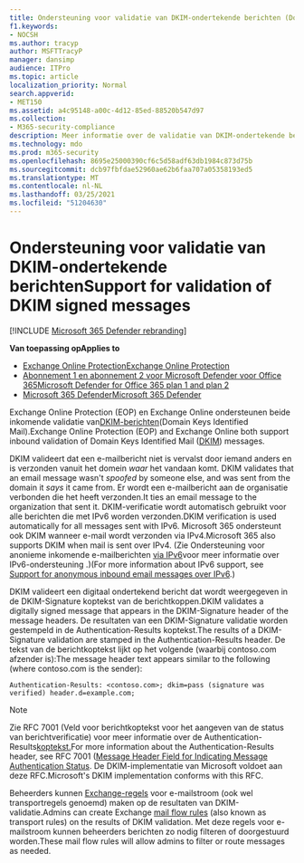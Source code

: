 ```yaml
---
title: Ondersteuning voor validatie van DKIM-ondertekende berichten (Domain Keys Identified Mail)
f1.keywords:
- NOCSH
ms.author: tracyp
author: MSFTTracyP
manager: dansimp
audience: ITPro
ms.topic: article
localization_priority: Normal
search.appverid:
- MET150
ms.assetid: a4c95148-a00c-4d12-85ed-88520b547d97
ms.collection:
- M365-security-compliance
description: Meer informatie over de validatie van DKIM-ondertekende berichten in Exchange Online Protection en Exchange Online
ms.technology: mdo
ms.prod: m365-security
ms.openlocfilehash: 8695e25000390cf6c5d58adf63db1984c873d75b
ms.sourcegitcommit: dcb97fbfdae52960ae62b6faa707a05358193ed5
ms.translationtype: MT
ms.contentlocale: nl-NL
ms.lasthandoff: 03/25/2021
ms.locfileid: "51204630"
---
```

# <a name="support-for-validation-of-dkim-signed-messages"></a><span data-ttu-id="f5478-103">Ondersteuning voor validatie van DKIM-ondertekende berichten</span><span class="sxs-lookup"><span data-stu-id="f5478-103">Support for validation of DKIM signed messages</span></span>

[!INCLUDE [Microsoft 365 Defender rebranding](../includes/microsoft-defender-for-office.md)]

<span data-ttu-id="f5478-104">**Van toepassing op**</span><span class="sxs-lookup"><span data-stu-id="f5478-104">**Applies to**</span></span>
- [<span data-ttu-id="f5478-105">Exchange Online Protection</span><span class="sxs-lookup"><span data-stu-id="f5478-105">Exchange Online Protection</span></span>](exchange-online-protection-overview.md)
- [<span data-ttu-id="f5478-106">Abonnement 1 en abonnement 2 voor Microsoft Defender voor Office 365</span><span class="sxs-lookup"><span data-stu-id="f5478-106">Microsoft Defender for Office 365 plan 1 and plan 2</span></span>](defender-for-office-365.md)
- [<span data-ttu-id="f5478-107">Microsoft 365 Defender</span><span class="sxs-lookup"><span data-stu-id="f5478-107">Microsoft 365 Defender</span></span>](../defender/microsoft-365-defender.md)

<span data-ttu-id="f5478-108">Exchange Online Protection (EOP) en Exchange Online ondersteunen beide inkomende validatie van[DKIM-berichten](https://www.rfc-editor.org/rfc/rfc6376.txt)(Domain Keys Identified Mail).</span><span class="sxs-lookup"><span data-stu-id="f5478-108">Exchange Online Protection (EOP) and Exchange Online both support inbound validation of Domain Keys Identified Mail ([DKIM](https://www.rfc-editor.org/rfc/rfc6376.txt)) messages.</span></span>

<span data-ttu-id="f5478-109">DKIM valideert dat een e-mailbericht niet is vervalst door iemand anders en is verzonden vanuit het domein *waar* het vandaan komt. </span><span class="sxs-lookup"><span data-stu-id="f5478-109">DKIM validates that an email message wasn't *spoofed* by someone else, and was sent from the domain it *says* it came from.</span></span> <span data-ttu-id="f5478-110">Er wordt een e-mailbericht aan de organisatie verbonden die het heeft verzonden.</span><span class="sxs-lookup"><span data-stu-id="f5478-110">It ties an email message to the organization that sent it.</span></span> <span data-ttu-id="f5478-111">DKIM-verificatie wordt automatisch gebruikt voor alle berichten die met IPv6 worden verzonden.</span><span class="sxs-lookup"><span data-stu-id="f5478-111">DKIM verification is used automatically for all messages sent with IPv6.</span></span> <span data-ttu-id="f5478-112">Microsoft 365 ondersteunt ook DKIM wanneer e-mail wordt verzonden via IPv4.</span><span class="sxs-lookup"><span data-stu-id="f5478-112">Microsoft 365 also supports DKIM when mail is sent over IPv4.</span></span> <span data-ttu-id="f5478-113">(Zie Ondersteuning voor anonieme inkomende e-mailberichten [via IPv6](support-for-anonymous-inbound-email-messages-over-ipv6.md)voor meer informatie over IPv6-ondersteuning .)</span><span class="sxs-lookup"><span data-stu-id="f5478-113">(For more information about IPv6 support, see [Support for anonymous inbound email messages over IPv6](support-for-anonymous-inbound-email-messages-over-ipv6.md).)</span></span>

<span data-ttu-id="f5478-114">DKIM valideert een digitaal ondertekend bericht dat wordt weergegeven in de DKIM-Signature koptekst van de berichtkoppen.</span><span class="sxs-lookup"><span data-stu-id="f5478-114">DKIM validates a digitally signed message that appears in the DKIM-Signature header of the message headers.</span></span> <span data-ttu-id="f5478-115">De resultaten van een DKIM-Signature validatie worden gestempeld in de Authentication-Results koptekst.</span><span class="sxs-lookup"><span data-stu-id="f5478-115">The results of a DKIM-Signature validation are stamped in the Authentication-Results header.</span></span> <span data-ttu-id="f5478-116">De tekst van de berichtkoptekst lijkt op het volgende (waarbij contoso.com afzender is):</span><span class="sxs-lookup"><span data-stu-id="f5478-116">The message header text appears similar to the following (where contoso.com is the sender):</span></span>

 `Authentication-Results: <contoso.com>; dkim=pass (signature was verified) header.d=example.com;`

> [!NOTE]
> <span data-ttu-id="f5478-117">Zie RFC 7001 (Veld voor berichtkoptekst voor het aangeven van de status van berichtverificatie) voor meer informatie over de Authentication-Results[koptekst.](https://www.rfc-editor.org/rfc/rfc7001.txt)</span><span class="sxs-lookup"><span data-stu-id="f5478-117">For more information about the Authentication-Results header, see RFC 7001 ([Message Header Field for Indicating Message Authentication Status](https://www.rfc-editor.org/rfc/rfc7001.txt).</span></span> <span data-ttu-id="f5478-118">De DKIM-implementatie van Microsoft voldoet aan deze RFC.</span><span class="sxs-lookup"><span data-stu-id="f5478-118">Microsoft's DKIM implementation conforms with this RFC.</span></span>

<span data-ttu-id="f5478-119">Beheerders kunnen [Exchange-regels](/exchange/security-and-compliance/mail-flow-rules/mail-flow-rules) voor e-mailstroom (ook wel transportregels genoemd) maken op de resultaten van DKIM-validatie.</span><span class="sxs-lookup"><span data-stu-id="f5478-119">Admins can create Exchange [mail flow rules](/exchange/security-and-compliance/mail-flow-rules/mail-flow-rules) (also known as transport rules) on the results of DKIM validation.</span></span> <span data-ttu-id="f5478-120">Met deze regels voor e-mailstroom kunnen beheerders berichten zo nodig filteren of doorgestuurd worden.</span><span class="sxs-lookup"><span data-stu-id="f5478-120">These mail flow rules will allow admins to filter or route messages as needed.</span></span>